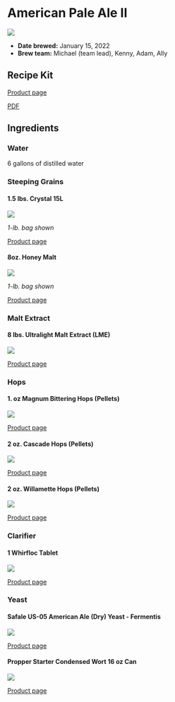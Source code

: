 # American Pale Ale II

![](../img/american-pale-ale-ii.jpg)

* **Date brewed:** January 15, 2022
* **Brew team:** Michael (team lead), Kenny, Adam, Ally  

## Recipe Kit

[Product page](https://www.morebeer.com/products/american-pale-ale-ii-extract-beer-brewing-kit-5-gallons.html)

[PDF](../american-pale-ale-ii.pdf)

## Ingredients

### Water 

6 gallons of distilled water

### Steeping Grains

#### 1.5 lbs. Crystal 15L

![](../img/crystal-15l-malt.png)

*1-lb. bag shown*

[Product page](https://www.morebeer.com/products/great-western-crystal-15l-malt.html)

#### 8oz. Honey Malt

![](../img/honey-malt.png)

*1-lb. bag shown*

[Product page](https://www.morebeer.com/products/gambrinus-honey-malt.html)

### Malt Extract

#### 8 lbs. Ultralight Malt Extract (LME)

![](../img/ultralight-lme.jpg)

[Product page](https://www.morebeer.com/products/ultralight-malt-extract-lme.html)

### Hops

#### 1. oz Magnum Bittering Hops (Pellets)

![](../img/magnum-bittering-hops.png)

[Product page](https://www.morebeer.com/products/magnum-hops-pellets.html)

#### 2 oz. Cascade Hops (Pellets)

![](../img/cascade-hops.png)

[Product page](https://www.morebeer.com/products/cascade-hops-pellets.html)

#### 2 oz. Willamette Hops (Pellets)

![](../img/willamette-hops.png)

[Product page](https://www.morebeer.com/products/willamette-hops-pellets.html)

### Clarifier

#### 1 Whirfloc Tablet

![](../img/whirlfloc-tablet.png)

[Product page](https://www.morebeer.com/products/whirlfloc-tablets.html)

### Yeast

#### Safale US-05 American Ale (Dry) Yeast - Fermentis

![](../img/safale-us-05.png)

[Product page](https://www.morebeer.com/products/safale-us05-american-ale-yeast-fermentis.html)

#### Propper Starter Condensed Wort 16 oz Can

![](../img/propper-starter.jpg)

[Product page](https://omegayeast.com/propper/propper-starter)

